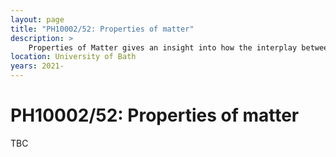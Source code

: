 ```yaml
---
layout: page
title: "PH10002/52: Properties of matter"
description: >
    Properties of Matter gives an insight into how the interplay between kinetic and potential energy at the atomic level governs the formation of different phases and demonstrates how the macroscopic properties of materials can be derived from considerations of the microscopic properties at the atomic level.
location: University of Bath
years: 2021-
---
```


# PH10002/52: Properties of matter

TBC
